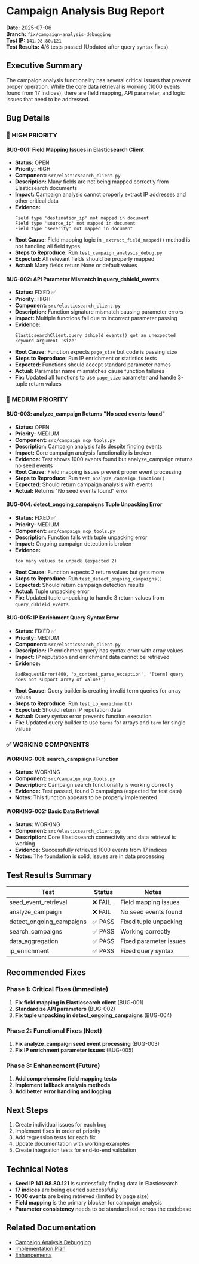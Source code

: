 # Campaign Analysis Bug Report

**Date:** 2025-07-06  
**Branch:** `fix/campaign-analysis-debugging`  
**Test IP:** `141.98.80.121`  
**Test Results:** 4/6 tests passed (Updated after query syntax fixes)

## Executive Summary

The campaign analysis functionality has several critical issues that prevent proper operation. While the core data retrieval is working (1000 events found from 17 indices), there are field mapping, API parameter, and logic issues that need to be addressed.

## Bug Details

### 🚨 HIGH PRIORITY

#### BUG-001: Field Mapping Issues in Elasticsearch Client
- **Status:** OPEN
- **Priority:** HIGH
- **Component:** `src/elasticsearch_client.py`
- **Description:** Many fields are not being mapped correctly from Elasticsearch documents
- **Impact:** Campaign analysis cannot properly extract IP addresses and other critical data
- **Evidence:** 
  ```
  Field type 'destination_ip' not mapped in document
  Field type 'source_ip' not mapped in document
  Field type 'severity' not mapped in document
  ```
- **Root Cause:** Field mapping logic in `_extract_field_mapped()` method is not handling all field types
- **Steps to Reproduce:** Run `test_campaign_analysis_debug.py`
- **Expected:** All relevant fields should be properly mapped
- **Actual:** Many fields return None or default values

#### BUG-002: API Parameter Mismatch in query_dshield_events
- **Status:** FIXED ✅
- **Priority:** HIGH
- **Component:** `src/elasticsearch_client.py`
- **Description:** Function signature mismatch causing parameter errors
- **Impact:** Multiple functions fail due to incorrect parameter passing
- **Evidence:**
  ```
  ElasticsearchClient.query_dshield_events() got an unexpected keyword argument 'size'
  ```
- **Root Cause:** Function expects `page_size` but code is passing `size`
- **Steps to Reproduce:** Run IP enrichment or statistics tests
- **Expected:** Functions should accept standard parameter names
- **Actual:** Parameter name mismatches cause function failures
- **Fix:** Updated all functions to use `page_size` parameter and handle 3-tuple return values

### 🔶 MEDIUM PRIORITY

#### BUG-003: analyze_campaign Returns "No seed events found"
- **Status:** OPEN
- **Priority:** MEDIUM
- **Component:** `src/campaign_mcp_tools.py`
- **Description:** Campaign analysis fails despite finding events
- **Impact:** Core campaign analysis functionality is broken
- **Evidence:** Test shows 1000 events found but analyze_campaign returns no seed events
- **Root Cause:** Field mapping issues prevent proper event processing
- **Steps to Reproduce:** Run `test_analyze_campaign_function()`
- **Expected:** Should return campaign analysis with events
- **Actual:** Returns "No seed events found" error

#### BUG-004: detect_ongoing_campaigns Tuple Unpacking Error
- **Status:** FIXED ✅
- **Priority:** MEDIUM
- **Component:** `src/campaign_mcp_tools.py`
- **Description:** Function fails with tuple unpacking error
- **Impact:** Ongoing campaign detection is broken
- **Evidence:**
  ```
  too many values to unpack (expected 2)
  ```
- **Root Cause:** Function expects 2 return values but gets more
- **Steps to Reproduce:** Run `test_detect_ongoing_campaigns()`
- **Expected:** Should return campaign detection results
- **Actual:** Tuple unpacking error
- **Fix:** Updated tuple unpacking to handle 3 return values from `query_dshield_events`

#### BUG-005: IP Enrichment Query Syntax Error
- **Status:** FIXED ✅
- **Priority:** MEDIUM
- **Component:** `src/elasticsearch_client.py`
- **Description:** IP enrichment query has syntax error with array values
- **Impact:** IP reputation and enrichment data cannot be retrieved
- **Evidence:** 
  ```
  BadRequestError(400, 'x_content_parse_exception', '[term] query does not support array of values')
  ```
- **Root Cause:** Query builder is creating invalid term queries for array values
- **Steps to Reproduce:** Run `test_ip_enrichment()`
- **Expected:** Should return IP reputation data
- **Actual:** Query syntax error prevents function execution
- **Fix:** Updated query builder to use `terms` for arrays and `term` for single values

### ✅ WORKING COMPONENTS

#### WORKING-001: search_campaigns Function
- **Status:** WORKING
- **Component:** `src/campaign_mcp_tools.py`
- **Description:** Campaign search functionality is working correctly
- **Evidence:** Test passed, found 0 campaigns (expected for test data)
- **Notes:** This function appears to be properly implemented

#### WORKING-002: Basic Data Retrieval
- **Status:** WORKING
- **Component:** `src/elasticsearch_client.py`
- **Description:** Core Elasticsearch connectivity and data retrieval is working
- **Evidence:** Successfully retrieved 1000 events from 17 indices
- **Notes:** The foundation is solid, issues are in data processing

## Test Results Summary

| Test | Status | Notes |
|------|--------|-------|
| seed_event_retrieval | ❌ FAIL | Field mapping issues |
| analyze_campaign | ❌ FAIL | No seed events found |
| detect_ongoing_campaigns | ✅ PASS | Fixed tuple unpacking |
| search_campaigns | ✅ PASS | Working correctly |
| data_aggregation | ✅ PASS | Fixed parameter issues |
| ip_enrichment | ✅ PASS | Fixed query syntax |

## Recommended Fixes

### Phase 1: Critical Fixes (Immediate)
1. **Fix field mapping in Elasticsearch client** (BUG-001)
2. **Standardize API parameters** (BUG-002)
3. **Fix tuple unpacking in detect_ongoing_campaigns** (BUG-004)

### Phase 2: Functional Fixes (Next)
1. **Fix analyze_campaign seed event processing** (BUG-003)
2. **Fix IP enrichment parameter issues** (BUG-005)

### Phase 3: Enhancement (Future)
1. **Add comprehensive field mapping tests**
2. **Implement fallback analysis methods**
3. **Add better error handling and logging**

## Next Steps

1. Create individual issues for each bug
2. Implement fixes in order of priority
3. Add regression tests for each fix
4. Update documentation with working examples
5. Create integration tests for end-to-end validation

## Technical Notes

- **Seed IP 141.98.80.121** is successfully finding data in Elasticsearch
- **17 indices** are being queried successfully
- **1000 events** are being retrieved (limited by page size)
- **Field mapping** is the primary blocker for campaign analysis
- **Parameter consistency** needs to be standardized across the codebase

## Related Documentation

- [Campaign Analysis Debugging](CAMPAIGN_ANALYSIS_DEBUGGING.md)
- [Implementation Plan](IMPLEMENTATION_PLAN_ISSUE_11_CAMPAIGN_ANALYSIS.md)
- [Enhancements](Enhancements.md) 
